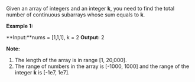 
Given an array of integers and an integer  **k**, you need to find the total number of continuous subarrays whose sum equals to  **k**.

**Example 1:**  

**Input:**nums = [1,1,1], k = 2
**Output:** 2

**Note:**  

1.  The length of the array is in range [1, 20,000].
2.  The range of numbers in the array is [-1000, 1000] and the range of the integer  **k**  is [-1e7, 1e7].